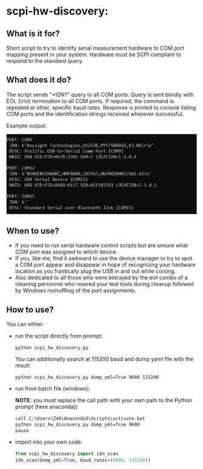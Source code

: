 # scpi-hw-discovery:
## What is it for?
Short script to try to identify serial measurement hardware to COM port mapping present in your system. Hardware must be SCPI compliant to respond to the standard query.
## What does it do?
The script sends "*IDN?" query to all COM ports. Query is sent blindly with EOL (\r\n) termination to all COM ports. If required, the command is repeated at other, specific baud rates.
Response is printed to console listing COM ports and the identification strings received wherever successful.

Example output:

![example_small](graphics/example_small.PNG)

## When to use?
* If you need to run serial hardware control scripts but are unsure what COM port was assigned to which device. 
* If you, like me, find it awkward to use the device manager to try to spot a COM port appear and disappear in hope of recognizing your hardware location as you frantically plug the USB in and out while cursing. 
* Also dedicated to all those who were betrayed by the evil combo of a cleaning personnel who rewired your test tools during cleanup followed by Windows reshuffling of the port assignments.
## How to use?
You can either:
* run the script directly from prompt:
    ```
    python scpi_hw_discovery.py
    ```
   You can additionally search at 115200 baud and dump yaml file with the result:
    ```
    python scpi_hw_discovery.py dump_yml=True 9600 115200
    ```
* run from batch file (windows). 
    
    __NOTE__: you must replace the call path with your own path to the Python prompt (here anaconda))
    ```
    call C:\Users\Z40\Anaconda3\Scripts\activate.bat
    python scpi_hw_discovery.py dump_yml=True 9600
    pause
    ```
* import into your own code:
    ```python
    from scpi_hw_discovery import idn_scan
    idn_scan(dump_yml=True, baud_rates=(9600, 115200))
    ```

